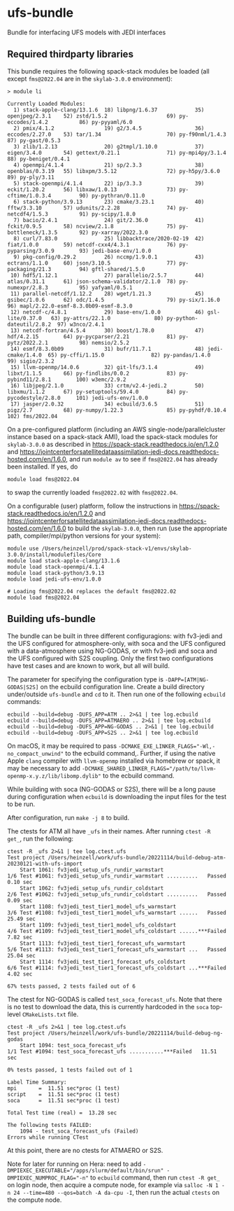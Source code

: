 # ufs-bundle

Bundle for interfacing UFS models with JEDI interfaces

## Required thirdparty libraries

This bundle requires the following spack-stack modules be loaded (all except `fms@2022.04` are in the `skylab-3.0.0` environment):
```
> module li

Currently Loaded Modules:
  1) stack-apple-clang/13.1.6  18) libpng/1.6.37            35) openjpeg/2.3.1    52) zstd/1.5.2                   69) py-eccodes/1.4.2          86) py-pyyaml/6.0
  2) pmix/4.1.2                19) g2/3.4.5                 36) eccodes/2.27.0    53) tar/1.34                     70) py-f90nml/1.4.3           87) py-gast/0.5.3
  3) zlib/1.2.13               20) g2tmpl/1.10.0            37) eigen/3.4.0       54) gettext/0.21.1               71) py-mpi4py/3.1.4           88) py-beniget/0.4.1
  4) openmpi/4.1.4             21) sp/2.3.3                 38) openblas/0.3.19   55) libxpm/3.5.12                72) py-h5py/3.6.0             89) py-ply/3.11
  5) stack-openmpi/4.1.4       22) ip/3.3.3                 39) eckit/1.20.2      56) libxaw/1.0.13                73) py-cftime/1.0.3.4         90) py-pythran/0.11.0
  6) stack-python/3.9.13       23) cmake/3.23.1             40) fftw/3.3.10       57) udunits/2.2.28               74) py-netcdf4/1.5.3          91) py-scipy/1.8.0
  7) bacio/2.4.1               24) git/2.36.0               41) fckit/0.9.5       58) ncview/2.1.8                 75) py-bottleneck/1.3.5       92) py-xarray/2022.3.0
  8) curl/7.83.0               25) libbacktrace/2020-02-19  42) fiat/1.0.0        59) netcdf-cxx4/4.3.1            76) py-pyparsing/3.0.9        93) jedi-base-env/1.0.0
  9) pkg-config/0.29.2         26) nccmp/1.9.0.1            43) ectrans/1.1.0     60) json/3.10.5                  77) py-packaging/21.3         94) gftl-shared/1.5.0
 10) hdf5/1.12.1               27) parallelio/2.5.7         44) atlas/0.31.1      61) json-schema-validator/2.1.0  78) py-numexpr/2.8.3          95) yafyaml/0.5.1
 11) parallel-netcdf/1.12.2    28) wget/1.21.3              45) gsibec/1.0.6      62) odc/1.4.5                    79) py-six/1.16.0             96) mapl/2.22.0-esmf-8.3.0b09-esmf-8.3.0
 12) netcdf-c/4.8.1            29) base-env/1.0.0           46) gsl-lite/0.37.0   63) py-attrs/22.1.0              80) py-python-dateutil/2.8.2  97) w3nco/2.4.1
 13) netcdf-fortran/4.5.4      30) boost/1.78.0             47) hdf/4.2.15        64) py-pycparser/2.21            81) py-pytz/2022.2.1          98) nemsio/2.5.2
 14) esmf/8.3.0b09             31) bufr/11.7.1              48) jedi-cmake/1.4.0  65) py-cffi/1.15.0               82) py-pandas/1.4.0           99) sigio/2.3.2
 15) llvm-openmp/14.0.6        32) git-lfs/3.1.4            49) libxt/1.1.5       66) py-findlibs/0.0.2            83) py-pybind11/2.8.1        100) w3emc/2.9.2
 16) libjpeg/2.1.0             33) crtm/v2.4-jedi.2         50) libxmu/1.1.2      67) py-setuptools/59.4.0         84) py-pycodestyle/2.8.0     101) jedi-ufs-env/1.0.0
 17) jasper/2.0.32             34) ecbuild/3.6.5            51) pigz/2.7          68) py-numpy/1.22.3              85) py-pyhdf/0.10.4          102) fms/2022.04
```
On a pre-configured platform (including an AWS single-node/parallelcluster instance based on a spack-stack AMI), load the spack-stack modules for `skylab-3.0.0` as described in https://spack-stack.readthedocs.io/en/1.2.0 and https://jointcenterforsatellitedataassimilation-jedi-docs.readthedocs-hosted.com/en/1.6.0, and run `module av` to see if `fms@2022.04` has already been installed. If yes, do
```
module load fms@2022.04
```
to swap the currently loaded `fms@2022.02` with `fms@2022.04`.

On a configurable (user) platform, follow the instructions in https://spack-stack.readthedocs.io/en/1.2.0 and https://jointcenterforsatellitedataassimilation-jedi-docs.readthedocs-hosted.com/en/1.6.0 to build the `skylab-3.0.0`, then run (use the appropriate path, compiler/mpi/python versions for your system):
```
module use /Users/heinzell/prod/spack-stack-v1/envs/skylab-3.0.0/install/modulefiles/Core
module load stack-apple-clang/13.1.6
module load stack-openmpi/4.1.4
module load stack-python/3.9.13
module load jedi-ufs-env/1.0.0

# Loading fms@2022.04 replaces the default fms@2022.02
module load fms@2022.04
```

## Building ufs-bundle

The bundle can be built in three different configuragions: with fv3-jedi and the UFS configured for atmosphere-only, 
with soca and the UFS configured with a data-atmosphere using NG-GODAS, or with fv3-jedi and soca and the UFS
configured with S2S coupling. Only the first two configurations have test cases and are known to work, but all will build.

The parameter for specifying the configuration type is `-DAPP=[ATM|NG-GODAS|S2S]` on the ecbuild configuration line. Create a build directory under/outside `ufs-bundle` and `cd` to it. Then run one of the following `ecbuild` commands:
```
ecbuild --build=debug -DUFS_APP=ATM .. 2>&1 | tee log.ecbuild
ecbuild --build=debug -DUFS_APP=ATMAERO .. 2>&1 | tee log.ecbuild
ecbuild --build=debug -DUFS_APP=NG-GODAS .. 2>&1 | tee log.ecbuild
ecbuild --build=debug -DUFS_APP=S2S .. 2>&1 | tee log.ecbuild
```
On macOS, it may be required to pass `-DCMAKE_EXE_LINKER_FLAGS="-Wl,-no_compact_unwind"` to the ecbuild command,. Further, if using the native Apple `clang` compiler with `llvm-openmp` installed via homebrew or spack, it may be necessary to add `-DCMAKE_SHARED_LINKER_FLAGS="/path/to/llvm-openmp-x.y.z/lib/libomp.dylib"` to the ecbuild command.

While building with soca (NG-GODAS or S2S), there will be a long pause during configuration when `ecbuild` is downloading the input files for the test to be run.

After configuration, run `make -j 8` to build.

The ctests for ATM all have `_ufs` in their names. After running `ctest -R get_`, run the following:
```
ctest -R _ufs 2>&1 | tee log.ctest.ufs
Test project /Users/heinzell/work/ufs-bundle/20221114/build-debug-atm-20230121-with-ufs-import
    Start 1061: fv3jedi_setup_ufs_rundir_warmstart
1/6 Test #1061: fv3jedi_setup_ufs_rundir_warmstart ..........   Passed    0.10 sec
    Start 1062: fv3jedi_setup_ufs_rundir_coldstart
2/6 Test #1062: fv3jedi_setup_ufs_rundir_coldstart ..........   Passed    0.09 sec
    Start 1108: fv3jedi_test_tier1_model_ufs_warmstart
3/6 Test #1108: fv3jedi_test_tier1_model_ufs_warmstart ......   Passed   25.49 sec
    Start 1109: fv3jedi_test_tier1_model_ufs_coldstart
4/6 Test #1109: fv3jedi_test_tier1_model_ufs_coldstart ......***Failed    7.82 sec
    Start 1113: fv3jedi_test_tier1_forecast_ufs_warmstart
5/6 Test #1113: fv3jedi_test_tier1_forecast_ufs_warmstart ...   Passed   25.04 sec
    Start 1114: fv3jedi_test_tier1_forecast_ufs_coldstart
6/6 Test #1114: fv3jedi_test_tier1_forecast_ufs_coldstart ...***Failed    4.02 sec

67% tests passed, 2 tests failed out of 6
```

The ctest for NG-GODAS is called `test_soca_forecast_ufs`. Note that there is no test to download the data, this is currently hardcoded in the `soca` top-level `CMakeLists.txt` file.
```
ctest -R _ufs 2>&1 | tee log.ctest.ufs
Test project /Users/heinzell/work/ufs-bundle/20221114/build-debug-ng-godas
    Start 1094: test_soca_forecast_ufs
1/1 Test #1094: test_soca_forecast_ufs ...........***Failed   11.51 sec

0% tests passed, 1 tests failed out of 1

Label Time Summary:
mpi       =  11.51 sec*proc (1 test)
script    =  11.51 sec*proc (1 test)
soca      =  11.51 sec*proc (1 test)

Total Test time (real) =  13.28 sec

The following tests FAILED:
	1094 - test_soca_forecast_ufs (Failed)
Errors while running CTest
```

At this point, there are no ctests for ATMAERO or S2S.

Note for later for running on Hera: need to add `-DMPIEXEC_EXECUTABLE="/apps/slurm/default/bin/srun" -DMPIEXEC_NUMPROC_FLAG="-n"` to `ecbuild` command, then run `ctest -R get_` on login node, then acquire a compute node, for example via `salloc -N 1 -n 24 --time=480 --qos=batch -A da-cpu -I`, then run the actual `ctests` on the compute node.
